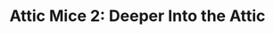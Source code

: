 ---
title: "Attic Mice 2: Deeper Into the Attic"
url: /allentown/attic-mice-2-deeper-into-the-attic/
shop: antiques
---